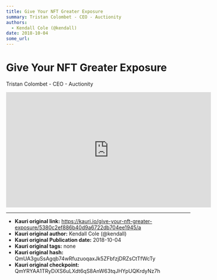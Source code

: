 ```yaml
---
title: Give Your NFT Greater Exposure
summary: Tristan Colombet - CEO - Auctionity
authors:
  - Kendall Cole (@kendall)
date: 2018-10-04
some_url: 
---
```


# Give Your NFT Greater Exposure


Tristan Colombet - CEO - Auctionity

<div align="center"><iframe width="560" height="315" src="https://www.youtube.com/embed/O4pDVrO415Q" frameborder="0" allow="encrypted-media" allowfullscreen></iframe></div>


---

- **Kauri original link:** https://kauri.io/give-your-nft-greater-exposure/5380c2ef886b40d9a6722db704ee1945/a
- **Kauri original author:** Kendall Cole (@kendall)
- **Kauri original Publication date:** 2018-10-04
- **Kauri original tags:** none
- **Kauri original hash:** QmUA3guSsAgqb74wRfuzuoqaxJk5ZFbfzjDRZsCtTfWcTy
- **Kauri original checkpoint:** QmYRYAA1TRyDiXS6uLXdt6qS8AnW63tqJHYpUQKrdyNz7h



